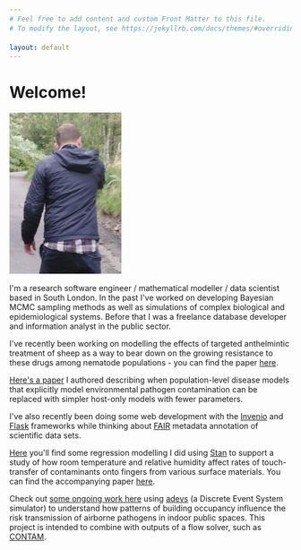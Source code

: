 ```yaml
---
# Feel free to add content and custom Front Matter to this file.
# To modify the layout, see https://jekyllrb.com/docs/themes/#overriding-theme-defaults

layout: default
---
```


# Welcome!

<img src="/assets/images/me_on_bridge.png" alt="Me" width="200">

I'm a research software engineer / mathematical modeller / data scientist based in South London.  In the past I've worked on developing Bayesian MCMC sampling methods as well as simulations of complex biological and epidemiological systems.  Before that I was a freelance database developer and information analyst in the public sector.

I've recently been working on modelling the effects of targeted anthelmintic treatment of sheep as a way to bear down on the growing resistance to these drugs among nematode populations - you can find the paper [here](https://www.sciencedirect.com/science/article/pii/S0020751925000700).

[Here's a paper](https://journals.plos.org/ploscompbiol/article?id=10.1371/journal.pcbi.1009652) I authored describing when population-level disease models that explicitly model environmental pathogen contamination can be replaced with simpler host-only models with fewer parameters.

I've also recently been doing some web development with the [Invenio](https://inveniosoftware.org/products/framework/) and [Flask](https://flask.palletsprojects.com/en/stable/) frameworks while thinking about [FAIR](https://www.nature.com/articles/sdata201618) metadata annotation of scientific data sets.

[Here](https://github.com/leeds-indoor-air/Touch_transfer_experiment_data_analysis) you'll find some regression modelling I did using [Stan](https://mc-stan.org/) to support a study of how room temperature and relative humidity affect rates of touch-transfer of contaminants onto fingers from various surface materials.  You can find the accompanying paper [here](https://www.mdpi.com/1999-4915/14/5/1048).

Check out [some ongoing work here](https://github.com/tranquil-llama/QMRA_DEVS) using [adevs](https://web.ornl.gov/~nutarojj/adevs/) (a Discrete Event System simulator) to understand how patterns of building occupancy influence the risk transmission of airborne pathogens in indoor public spaces.  This project is intended to combine with outputs of a flow solver, such as [CONTAM](https://www.nist.gov/services-resources/software/contam).







